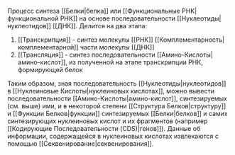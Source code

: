 Процесс синтеза [[Белки|белка]] или [[Функциональные РНК|функциональной РНК]] на основе последовательности [[Нуклеотиды|нуклеотидов]] [[ДНК]]. Делится на два этапа:
1) [[Транскрипция]] - синтез молекулы [[РНК]] [[Комплементарность|комплементарной]] части молекулы [[ДНК]]
2) [[Трансляция]] - синтез последовательности [[Амино-Кислоты|амино-кислот]], из полученной на этапе транскрипции РНК, формирующей белок

Таким образом, зная последовательность [[Нуклеотиды|нуклеотидов]] в [[Нуклеиновые Кислоты|нуклеиновых кислотах]], можно вывести последовательности [[Амино-Кислоты|амино-кислот]], синтезируемых (см. выше) ими, и в некоторой степени [[Структура Белков|структуру]] и [[Функции Белков|функции]] синтезируемых [[Белки|белков]] и самих синтезирующих нуклеиновых кислот и их фрагментов (например [[Кодирующие Последовательности (CDS)|генов]]). Данные об информации, содержащейся в нуклеиновых кислотах извлекаются с помощью [[Секвенирование|секвенирования]].